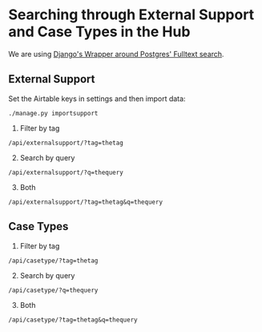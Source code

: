 # Searching through External Support and Case Types in the Hub

We are using [Django's Wrapper around Postgres' Fulltext search](https://docs.djangoproject.com/en/3.1/ref/contrib/postgres/search/).

## External Support

Set the Airtable keys in settings and then import data:

```
./manage.py importsupport
```

1. Filter by tag

```
/api/externalsupport/?tag=thetag
```

2. Search by query

```
/api/externalsupport/?q=thequery
```

3. Both

```
/api/externalsupport/?tag=thetag&q=thequery
```

## Case Types

1. Filter by tag

```
/api/casetype/?tag=thetag
```

2. Search by query

```
/api/casetype/?q=thequery
```

3. Both

```
/api/casetype/?tag=thetag&q=thequery
```
